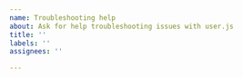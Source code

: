 ```yaml
---
name: Troubleshooting help
about: Ask for help troubleshooting issues with user.js
title: ''
labels: ''
assignees: ''

---
```


<!--
Before you ask for help...
  - Keep reading this. Seriously.
  - Note that we do not support forks (i.e. IceCat, Pale Moon, WaterFox, etc).
  - Make sure you searched for the setup tags in user.js.
  - Search the GitHub repository. The information you need is most likely here already.
  - See if you get the same problem in a new Firefox profile without user.js.
  - See if you get the same problem without extensions/add-ons.
  - Check out our wiki page on troubleshooting.
    https://github.com/ghacksuserjs/ghacks-user.js/wiki/1.4-Troubleshooting

See also:
  - Extension breakage due to prefs
    https://github.com/ghacksuserjs/ghacks-user.js/issues/391
  - Prefs vs Recommended Extensions: Co-Existance+Enhancement | Conflicts
    https://github.com/ghacksuserjs/ghacks-user.js/issues/350
  - The extension CSP header modification game
    https://github.com/ghacksuserjs/ghacks-user.js/issues/664
	
If you still need help, help us help you by providing relevant information:
  - browser version
  - Steps to Reproduce (STR)
  - actual result
  - expected result
  - anything else you deem worth mentioning
-->
